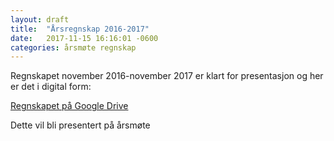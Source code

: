```yaml
---
layout: draft
title:  "Årsregnskap 2016-2017"
date:   2017-11-15 16:16:01 -0600
categories: årsmøte regnskap
---
```


Regnskapet november 2016-november 2017 er klart for presentasjon og her er det i digital form:

[Regnskapet på Google Drive](https://drive.google.com/open?id=1Rcw4ZGhr9LmZZQFC9JJLrnrX-KfJY48sK376tbI_Tuo)

Dette vil bli presentert på årsmøte

